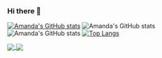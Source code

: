 ### Hi there 👋

<!--
**Amandacamargo21/Amandacamargo21** is a ✨ _special_ ✨ repository because its `README.md` (this file) appears on your GitHub profile.

Here are some ideas to get you started:

- 🔭 I’m currently working on ...
- 🌱 I’m currently learning ...
- 👯 I’m looking to collaborate on ...
- 🤔 I’m looking for help with ...
- 💬 Ask me about ...
- 📫 How to reach me: ...
- 😄 Pronouns: ...
- ⚡ Fun fact: ...
-->

[![Amanda's GitHub stats](https://github-readme-stats.vercel.app/api?username=Amandacamargo21)](https://github.com/Amandacamargo21/github-readme-stats)
![Amanda's GitHub stats](https://github-readme-stats.vercel.app/api?username=Amandacamargo21&show_icons=true)
![Amanda's GitHub stats](https://github-readme-stats.vercel.app/api?username=Amandacamargo21&show_icons=true&theme=radical)
[![Top Langs](https://github-readme-stats.vercel.app/api/top-langs/?username=Amandacamargo21)](https://github.com/Amandacamargo21/github-readme-stats)

<a href="https://github.com/Amandacamargo21/github-readme-stats">
  <img align="center" src="https://github-readme-stats.vercel.app/api/pin/?username=Amandacamargo21&repo=github-readme-stats" />
</a>
<a href="https://github.com/Amandacamargo21/convoychat">
  <img align="center" src="https://github-readme-stats.vercel.app/api/pin/?username=Amandacamargo21&repo=convoychat" />
</a>

